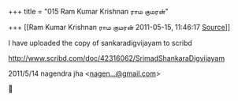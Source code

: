 +++
title = "015 Ram Kumar Krishnan ராம குமரன்"

+++
[[Ram Kumar Krishnan ராம குமரன்	2011-05-15, 11:46:17 [Source](https://groups.google.com/g/samskrita/c/I19avTgBZ7U)]]



I have uploaded the copy of sankaradigvijayam to scribd

  

<http://www.scribd.com/doc/42316062/SrimadShankaraDigvijayam>  
  

2011/5/14 nagendra jha \<[nagen...@gmail.com]()\>



